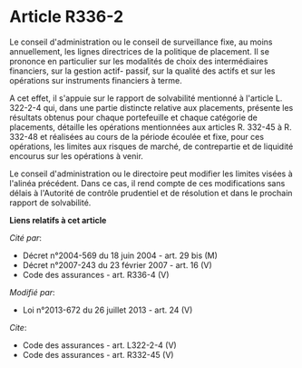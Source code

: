 # Article R336-2

Le conseil d'administration ou le conseil de surveillance fixe, au moins annuellement, les lignes directrices de la politique
de placement. Il se prononce en particulier sur les modalités de choix des intermédiaires financiers, sur la gestion actif-
passif, sur la qualité des actifs et sur les opérations sur instruments financiers à terme. 

A cet effet, il s'appuie sur le rapport de solvabilité mentionné à l'article L. 322-2-4 qui, dans une partie distincte
relative aux placements, présente les résultats obtenus pour chaque portefeuille et chaque catégorie de placements, détaille
les opérations mentionnées aux articles R. 332-45 à R. 332-48 et réalisées au cours de la période écoulée et fixe, pour ces
opérations, les limites aux risques de marché, de contrepartie et de liquidité encourus sur les opérations à venir. 

Le conseil d'administration ou le directoire peut modifier les limites visées à l'alinéa précédent. Dans ce cas, il rend
compte de ces modifications sans délais à l'Autorité de contrôle prudentiel et de résolution et dans le prochain rapport de
solvabilité.

**Liens relatifs à cet article**

_Cité par_:

  - Décret n°2004-569 du 18 juin 2004 - art. 29 bis (M)
  - Décret n°2007-243 du 23 février 2007 - art. 16 (V)
  - Code des assurances - art. R336-4 (V)

_Modifié par_:

  - Loi n°2013-672 du 26 juillet 2013 - art. 24 (V)

_Cite_:

  - Code des assurances - art. L322-2-4 (V)
  - Code des assurances - art. R332-45 (V)
